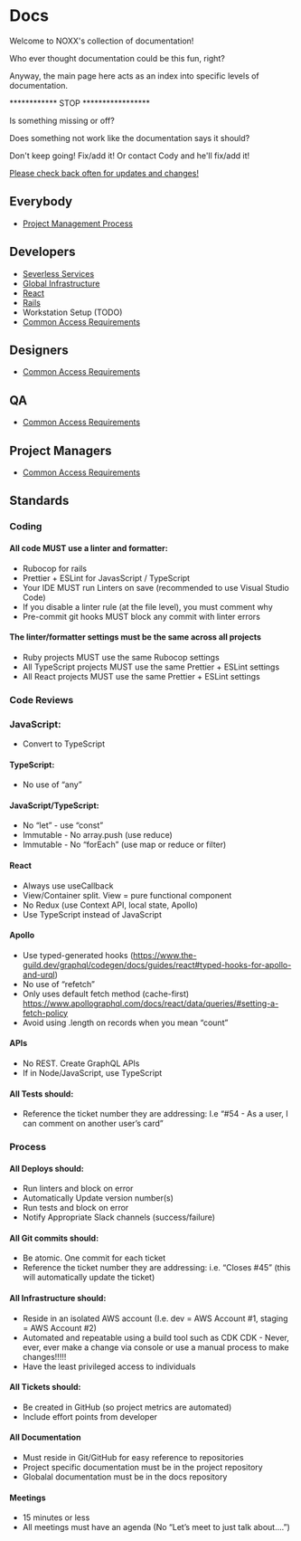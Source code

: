 # Docs

Welcome to NOXX's collection of documentation!

Who ever thought documentation could be this fun, right?

Anyway, the main page here acts as an index into specific levels of documentation.

************ STOP *****************

Is something missing or off?

Does something not work like the documentation says it should?

Don't keep going! Fix/add it! Or contact Cody and he'll fix/add it!

[Please check back often for updates and changes!](https://github.com/NoXX-Technologies/docs/commits/main)

## Everybody
- [Project Management Process](process/README.md)
## Developers
- [Severless Services](developers/services/README.md)
- [Global Infrastructure](https://github.com/NoXX-Technologies/infrastructure)
- [React](https://github.com/NoXX-Technologies/react-frontend)
- [Rails](https://github.com/NoXX-Technologies/rails)
- Workstation Setup (TODO)
- [Common Access Requirements](onboarding/README.md)

## Designers

- [Common Access Requirements](onboarding/README.md)

## QA

- [Common Access Requirements](onboarding/README.md)

## Project Managers

- [Common Access Requirements](process/README.md)

## Standards

### Coding

#### All code MUST use a linter and formatter:
- Rubocop for rails
- Prettier + ESLint for JavasScript / TypeScript
- Your IDE MUST run Linters on save (recommended to use Visual Studio Code)
- If you disable a linter rule (at the file level), you must comment why
- Pre-commit git hooks MUST block any commit with linter errors

#### The linter/formatter settings must be the same across all projects
- Ruby projects MUST use the same Rubocop settings
- All TypeScript projects MUST use the same Prettier + ESLint settings
- All React  projects MUST use the same Prettier + ESLint settings

### Code Reviews

### JavaScript:
- Convert to TypeScript

#### TypeScript:
- No use of “any”

#### JavaScript/TypeScript:
- No “let” - use “const”
- Immutable - No array.push (use reduce)
- Immutable - No “forEach” (use map or reduce or filter)

#### React
- Always use useCallback
- View/Container split. View = pure functional component
- No Redux (use Context API, local state, Apollo)
- Use TypeScript instead of JavaScript

#### Apollo
- Use typed-generated hooks (https://www.the-guild.dev/graphql/codegen/docs/guides/react#typed-hooks-for-apollo-and-urql)
- No use of “refetch”
- Only uses default fetch method (cache-first) https://www.apollographql.com/docs/react/data/queries/#setting-a-fetch-policy
- Avoid using .length on records when you mean “count”

#### APIs
- No REST. Create GraphQL APIs
- If in Node/JavaScript, use TypeScript

#### All Tests should:
- Reference the ticket number they are addressing: I.e “#54 - As a user, I can comment on another user’s card”

### Process

#### All Deploys should:
- Run linters and block on error
- Automatically Update version number(s)
- Run tests and block on error
- Notify Appropriate Slack channels (success/failure)


#### All Git commits should:
- Be atomic. One commit for each ticket
- Reference the ticket number they are addressing: i.e. “Closes #45” (this will automatically update the ticket)

#### All Infrastructure should:
- Reside in an isolated AWS account (I.e. dev = AWS Account #1, staging = AWS Account #2)
- Automated and repeatable using a build tool such as CDK CDK - Never, ever, ever make a change via console or use a manual process to make changes!!!!!
- Have the least privileged access to individuals

#### All Tickets should:
- Be created in GitHub (so project metrics are automated)
- Include effort points from developer

#### All Documentation
- Must reside in Git/GitHub for easy reference to repositories
- Project specific documentation must be in the project repository
- Globalal documentation must be in the docs repository

#### Meetings
- 15 minutes or less
- All meetings must have an agenda (No “Let’s meet to just talk about….”)


